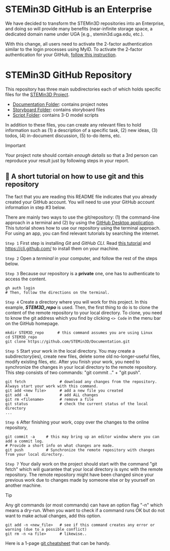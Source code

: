 # STEMin3D GitHub is an Enterprise
We have decided to transform the STEMin3D repositories into an Enterprise, and doing so will provide many benefits (near-infinite storage space, a dedicated domain name under UGA [e.g., stemin3d.uga.edu, etc.). 

With this change, all users need to activate the 2-factor authentication similar to the login processes using MyID. To activate the 2-factor authentication for your GitHub, [follow this instruction](https://docs.github.com/en/authentication/securing-your-account-with-two-factor-authentication-2fa/configuring-two-factor-authentication).
# STEMin3D GitHub Repository
This repository has three main subdirectories each of which holds specific files for the [STEMin3D Project](https://STEMin3D.net).

  * [Documentation Folder](Documentations): contains project notes
  * [Storyboard Folder](Storyboard): contains storyboard files
  * [Script Folder](Scripts): contains 3-D model scripts

In addition to these files, you can create any relevant files to hold information such as (1) a description of a specific task, (2) new ideas, (3) todos, (4) in-document discussion, (5) to-do items, etc.

> [!IMPORTANT]
> Your project note should contain *enough details* so that a 3rd person can reproduce your result just by following steps in your report.

## 👀 A short tutorial on how to use git and this repository
The fact that you are reading this README file indicates that you already created your GitHub account. You will need to use your GitHub account information in step #3 below.

There are mainly two ways to use the git/repository: (1) the command-line approach in a terminal and (2) by using the [GitHub Desktop application](https://desktop.github.com/). This tutorial shows how to use our repository using the terminal approach. For using an app, you can find relevant tutorials by searching the internet.

`Step 1` First step is installing *Git* and *GitHub CLI*. Read [this tutorial](https://github.com/git-guides/install-git) and https://cli.github.com/ to install them on your machine.

`Step 2` Open a *terminal* in your computer, and follow the rest of the steps below.

`Step 3` Because our repository is a __private__ one, one has to authenticate to access the content.
```shell
gh auth login
# Then, follow the directions on the terminal.
```

`Step 4` Create a directory where you will work for this project. In this example, ***STEM3D_repo*** is used. 
Then, the first thing to do is to clone the content of the remote repository to your local directory. 
To clone, you need to know the git address which you find by clicking `<> Code` in the menu bar on the GitHub homepage.
```shell
mkdir STEM3D_repo      # this command assumes you are using Linux
cd STEM3D_repo
git clone https://github.com/STEMin3D/Documentation.git
```
`Step 5` Start your work in the local directory. You may create a subdirectory(ies), create new files, 
delete some old no-longer-useful files, modify existing files, etc. After you finish your work, you need to 
synchronize the changes in your local directory to the remote repository. This step consists of two commands: "git commit .." + "git push".
```shell
git fetch               # download any changes from the repository. Always start your work with this command.
git add <new file>      # add a new file you created
git add -A              # add ALL changes
git rm <filename>       # remove a file
git status              # check the current status of the local directory
...
```

`Step 6` After finishing your work, copy over the changes to the online repository,
```shell
git commit -a     # this may bring up an editor window where you can add a commit log.
# Provide a short info on what changes are made.
git push          # Synchronize the remote repository with changes from your local directory.
```

`Step 7` Your daily work on the project should start with the command "git fetch" which will guarantee that your 
local directory is sync with the remote repository. The remote repository might have been changed since your 
previous work due to changes made by someone else or by yourself on another machine.

> [!TIP]
> Any git commands (or most commands) can have an option flag "-n" which means a dry-run. 
> When you want to check if a command runs OK but do not want to make actual changes, add this option. 
> ```shell
> git add -n <new_file>   # see if this command creates any error or warning (due to a possible conflict)
> git rm -n <a file>      # likewise..
> ```
>
> Here is a 1-page [git cheatsheet](https://rogerdudler.github.io/git-guide/files/git_cheat_sheet.pdf) that can be handy. 
